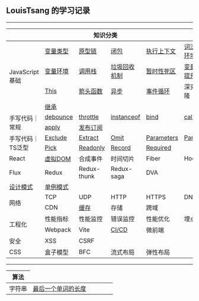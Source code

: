 <link href="./style.css" rel="stylesheet" />

## LouisTsang 的学习记录

---

<table>
    <thead>
        <tr>
            <th colspan="6">知识分类</th>
        </tr>
    </thead>
    <tbody>
        <tr>
            <td rowspan="4">JavaScript基础</td>
            <td><a href="/lib/JavaScript基础/变量类型">变量类型</a></td>
            <td><a href="/lib/JavaScript基础/原型链">原型链</a></td>
            <td><a href="/lib/JavaScript基础/闭包">闭包</a></td>
            <td><a href="/lib/JavaScript基础/执行上下文">执行上下文</a></td>
            <td><a href="/lib/JavaScript基础/词法环境">词法环境</a></td>
        </tr>
        <tr>
            <td><a href="/lib/JavaScript基础/变量环境">变量环境</a></td>
            <td><a href="/lib/JavaScript基础/调用栈">调用栈</a></td>
            <td><a href="/lib/JavaScript基础/垃圾回收机制">垃圾回收机制</a></td>
            <td><a href="/lib/JavaScript基础/暂时性死区">暂时性死区</a></td>
            <td><a href="/lib/JavaScript基础/变量提升">变量提升</a></td>
        </tr>
        <tr>
            <td><a href="/lib/JavaScript基础/This">This</a></td>
            <td><a href="/lib/JavaScript基础/箭头函数">箭头函数</a></td>
            <td><a href="/lib/JavaScript基础/异步">异步</a></td>
            <td><a href="/lib/JavaScript基础/事件循环">事件循环</a></td>
            <td>深克隆</td>
        </tr>
        <tr>
            <td><a href="/lib/JavaScript基础/继承">继承</a></td>
            <td></td>
            <td></td>
            <td></td>
            <td></td>
        </tr>
        <tr>
            <td rowspan="2">手写代码｜常规</td>
            <td><a href="/lib/手写代码/常规/debounce">debounce</a></td>
            <td><a href="/lib/手写代码/常规/throttle">throttle</a></td>
            <td><a href="/lib/手写代码/常规/instanceof">instanceof</a></td>
            <td><a href="/lib/手写代码/常规/bind">bind</a></td>
            <td><a href="/lib/手写代码/常规/call">call</a></td>
        </tr>
        <tr>
            <td><a href="/lib/手写代码/常规/apply">apply</a></td>
            <td><a href="/lib/手写代码/常规/EventEmitter">发布订阅</a></td>
            <td><a href="/lib/手写代码/常规/apply"></a></td>
            <td><a href="/lib/手写代码/常规/apply"></a></td>
            <td><a href="/lib/手写代码/常规/apply"></a></td>
        </tr>
        <tr>
            <td rowspan="2">手写代码｜TS泛型</td>
            <td><a href="/lib/手写代码/TypeScript泛型/Exclude.ts">Exclude</a></td>
            <td><a href="/lib/手写代码/TypeScript泛型/Extract.ts">Extract</a></td>
            <td><a href="/lib/手写代码/TypeScript泛型/Omit.ts">Omit</a></td>
            <td><a href="/lib/手写代码/TypeScript泛型/Parameters.ts">Parameters</a></td>
            <td><a href="/lib/手写代码/TypeScript泛型/Partial.ts">Partial</a></td>
        </tr>
        <tr>
            <td><a href="/lib/手写代码/TypeScript泛型/Pick.ts">Pick</a></td>
            <td><a href="/lib/手写代码/TypeScript泛型/Readonly.ts">Readonly</a></td>
            <td><a href="/lib/手写代码/TypeScript泛型/Record.ts">Record</a></td>
            <td><a href="/lib/手写代码/TypeScript泛型/Required.ts">Required</a></td>
            <td></td>
        </tr>
        <tr>
            <td>React</td>
            <td><a href="/lib/JavaScript基础/虚拟DOM">虚拟DOM</a></td>
            <td>合成事件</td>
            <td>时间切片</td>
            <td>Fiber</td>
            <td>Hook</td>
        </tr>
        <tr>
            <td>Flux</td>
            <td>Redux</td>
            <td>Redux-thunk</td>
            <td>Redux-saga</td>
            <td>DVA</td>
            <td></td>
        </tr>
        <tr>
            <td><a href="/lib/设计模式">设计模式</a></td>
            <td><a href="/lib/设计模式/Singleton">单例模式</a></td>
            <td></td>
            <td></td>
            <td></td>
            <td></td>
        </tr>
        <tr>
            <td rowspan="2">网络</td>
            <td>TCP</td>
            <td>UDP</td>
            <td>HTTP</td>
            <td>HTTPS</td>
            <td>DNS</td>
        </tr>
        <tr>
            <td>CDN</td>
            <td><a href="/lib/网络/缓存">缓存</a></td>
            <td>存储</td>
            <td>跨域</td>
            <td></td>
        </tr>
        <tr>
            <td rowspan="2">工程化</td>
            <td>性能指标</td>
            <td>性能监控</td>
            <td>错误监控</td>
            <td>性能优化</td>
            <td>埋点</td>
        </tr>
        <tr>
            <td>Webpack</td>
            <td>Vite</td>
            <td><a href="/lib/工程化/CICD工作流">CI/CD</a></td>
            <td>微前端</td>
            <td></td>
        </tr>
        <tr>
            <td>安全</td>
            <td>XSS</td>
            <td>CSRF</td>
            <td></td>
            <td></td>
        </tr>
        <tr>
            <td>CSS</td>
            <td>盒子模型</td>
            <td>BFC</td>
            <td>流式布局</td>
            <td>弹性布局</td>
        </tr>
    </tbody>
</table>

---

<table>
    <thead>
        <tr>
            <th>算法</th>
        </tr>
    </thead>
    <tbody>
        <tr>
            <td>字符串</td>
            <td><a href="/lib/算法/字符串/最后一个单词的长度">最后一个单词的长度</a></td>
            <td></td>
            <td></td>
            <td></td>
            <td></td>
        </tr>
    </tbody>
</table>
